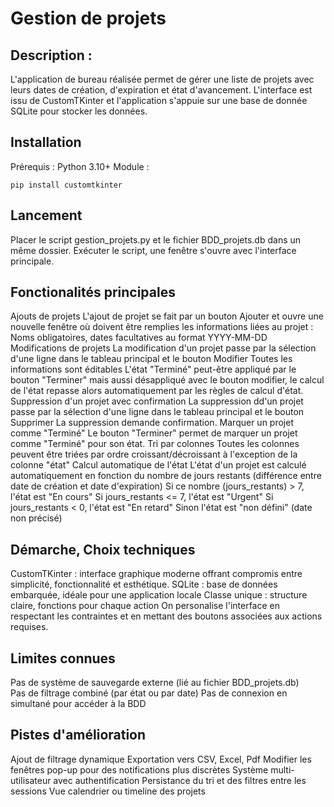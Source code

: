 # Gestion de projets

## Description :
L'application de bureau réalisée permet de gérer une liste de projets avec leurs dates de création, d'expiration et état d'avancement.
L'interface est issu de CustomTKinter et l'application s'appuie sur une base de donnée SQLite pour stocker les données.

## Installation

Prérequis :
Python 3.10+
Module :
```
pip install customtkinter
```
## Lancement

Placer le script gestion_projets.py et le fichier BDD_projets.db dans un même dossier.
Exécuter le script, une fenêtre s'ouvre avec l'interface principale.

## Fonctionalités principales

Ajouts de projets
    L'ajout de projet se fait par un bouton Ajouter et ouvre une nouvelle fenêtre où doivent être remplies les informations liées au projet :
    Noms obligatoires, dates facultatives au format YYYY-MM-DD
Modifications de projets
    La modification d'un projet passe par la sélection d'une ligne dans le tableau principal et le bouton Modifier
    Toutes les informations sont éditables
    L'état "Terminé" peut-être appliqué par le bouton "Terminer" mais aussi désappliqué avec le bouton modifier, le calcul de l'état repasse alors automatiquement par les règles de calcul d'état.
Suppression d'un projet avec confirmation
    La suppression dd'un projet passe par la sélection d'une ligne dans le tableau principal et le bouton Supprimer
    La suppression demande confirmation.
Marquer un projet comme "Terminé"
    Le bouton "Terminer" permet de marquer un projet comme "Terminé" pour son état.
Tri par colonnes
    Toutes les colonnes peuvent être triées par ordre croissant/décroissant à l'exception de la colonne "état"
Calcul automatique de l'état
    L'état d'un projet est calculé automatiquement en fonction du nombre de jours restants (différence entre date de création et date d'expiration)
    Si ce nombre (jours_restants) > 7, l'état est "En cours"
    Si jours_restants <= 7, l'état est "Urgent"
    Si jours_restants < 0, l'état est "En retard"
    Sinon l'état est "non défini" (date non précisé)

## Démarche, Choix techniques
CustomTKinter : interface graphique moderne offrant compromis entre simplicité, fonctionnalité et esthétique.
SQLite : base de données embarquée, idéale pour une application locale
Classe unique : structure claire, fonctions pour chaque action
On personalise l'interface en respectant les contraintes et en mettant des boutons associées aux actions requises. 

## Limites connues
Pas de système de sauvegarde externe (lié au fichier BDD_projets.db)\
Pas de filtrage combiné (par état ou par date)
Pas de connexion en simultané pour accéder à la BDD

## Pistes d'amélioration
Ajout de filtrage dynamique 
Exportation vers CSV, Excel, Pdf
Modifier les fenêtres pop-up pour des notifications plus discrètes
Système multi-utilisateur avec authentification
Persistance du tri et des filtres entre les sessions
Vue calendrier ou timeline des projets